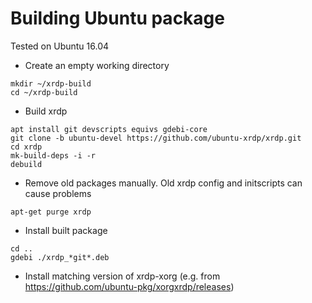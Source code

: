 # Building Ubuntu package

Tested on Ubuntu 16.04

* Create an empty working directory
 ```
mkdir ~/xrdp-build
cd ~/xrdp-build
 ```

* Build xrdp
 ```
apt install git devscripts equivs gdebi-core
git clone -b ubuntu-devel https://github.com/ubuntu-xrdp/xrdp.git
cd xrdp
mk-build-deps -i -r
debuild
 ```

* Remove old packages manually. Old xrdp config and initscripts can cause problems
 ```
apt-get purge xrdp
 ```

* Install built package
 ```
cd ..
gdebi ./xrdp_*git*.deb
 ```
 
* Install matching version of xrdp-xorg (e.g. from https://github.com/ubuntu-pkg/xorgxrdp/releases)
